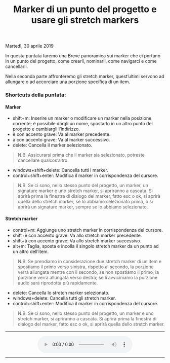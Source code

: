 ﻿---
title: Marker di un punto del progetto e usare gli stretch markers
layout: post
---

<footer>Martedì, 30 aprile 2019</footer>

In questa puntata faremo una Breve panoramica sui marker che ci portano in un punto del progetto, come crearli, nominarli, come navigarci e come cancellarli.

Nella seconda parte affronteremo gli stretch marker, quest’ultimi servono ad allungare o ad accorciare una porzione specifica di un item.

### Shortcuts della puntata: ###
#### Marker ####

* shift+m: Inserire un marker o modificare un marker nella posizione corrente; è possibile dargli un nome, spostarlo in un altro punto del progetto e cambiargli l’indirizzo.
* è con accento grave: Va al marker precedente.
* à con accento grave: Va al marker successivo.
* delete: Cancella il marker selezionato.

>N.B.
Assicurarsi prima che il marker sia selezionato, potreste cancellare qualcos’altro.

* windows+shift+delete: Cancella tutti i marker.
* control+shift+enter: Modifica il marker in corrispondenza del cursore.

>N.B.
Se ci sono, nello stesso punto del progetto, un marker, un signature marker e uno stretch marker, si apriranno a cascata.
Si aprirà prima la finestra di dialogo del  marker, fatto esc o ok, si aprirà quella dello stretch marker, se lo abbiamo selezionato prima, o si aprirà un signature  marker, sempre se lo abbiamo selezionato.

#### Stretch marker ###

* control+m: Aggiunge uno stretch marker in corrispondenza del cursore.
* shift+è con accento grave: Va allo stretch marker precedente.
* shift+à con accento grave: Va allo stretch marker successivo.
* alt+m: Taglia, sposta e incolla il singolo stretch marker da un punto ad un altro dell’item.

>N.B.
Se prendiamo in considerazione due stretch marker di un item e spostiamo il primo verso sinistra, rispetto al secondo, la porzione verrà allungata mentre con il secondo, se non spostiamo il primo, la porzione verrà allungata verso destra; se li avviciniamo la porzione audio sarà riprodotta più rapidamente.

* delete: Cancella lo stretch marker selezionato.
* windows+delete: Cancella tutti gli stretch marker.
* control+shift+enter: Modifica il marker in corrispondenza del cursore.

>N.B.
Se ci sono, nello stesso punto del progetto, un  marker e uno stretch marker, si apriranno a cascata.
Si aprirà prima la finestra di dialogo del  marker, fatto esc o ok, si aprirà quella dello stretch marker.

---

<div align="center">
<audio controls src="https://drive.google.com/uc?export=download&id=1Id4h5CyJPyMLkM9Lu39M9c2MjdPHEEte">Il browser ha l'audio disattivato.</audio>
</div>

---
